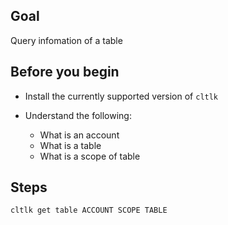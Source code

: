 ## Goal

Query infomation of a table

## Before you begin

* Install the currently supported version of `cltlk`

* Understand the following:
  * What is an account
  * What is a table
  * What is a scope of table

## Steps

```sh
cltlk get table ACCOUNT SCOPE TABLE
```
